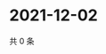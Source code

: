 # 2021-12-02

共 0 条

<!-- BEGIN WEIBO -->
<!-- 最后更新时间 Thu Dec 02 2021 16:17:03 GMT+0800 (China Standard Time) -->

<!-- END WEIBO -->
